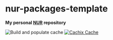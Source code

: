 # nur-packages-template

**My personal [NUR](https://github.com/nix-community/NUR) repository**

<!-- Remove this if you don't use github actions -->
![Build and populate cache](https://github.com/cawilliamson/nur-packages/workflows/Build%20and%20populate%20cache/badge.svg)
[![Cachix Cache](https://img.shields.io/badge/cachix-cawilliamson-blue.svg)](https://cawilliamson.cachix.org)


